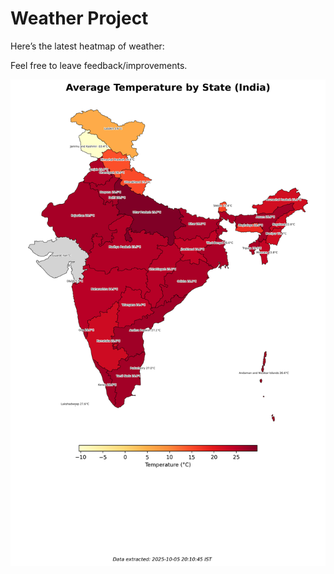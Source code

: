 # Weather Project

Here’s the latest heatmap of weather:

Feel free to leave feedback/improvements.

![India Heatmap](docs/assets/india_heatmap.png?v=E2836F)
